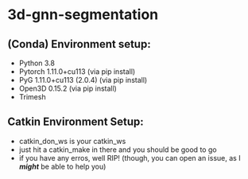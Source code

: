 # 3d-gnn-segmentation


## (Conda) Environment setup:
- Python 3.8
- Pytorch 1.11.0+cu113 (via pip install)
- PyG 1.11.0+cu113 (2.0.4) (via pip install)
- Open3D 0.15.2 (via pip install)
- Trimesh

## Catkin Environment Setup:
- catkin_don_ws is your catkin_ws
- just hit a catkin_make in there and you should be good to go
- if you have any erros, well RIP! (though, you can open an issue, as I **_might_** be able to help you)
